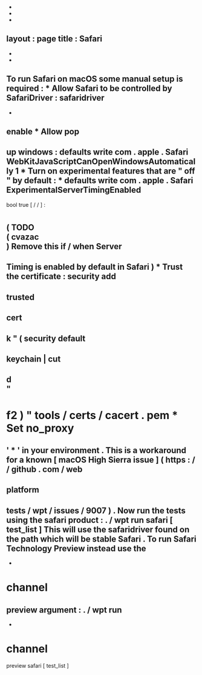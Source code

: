 -
-
-
layout
:
page
title
:
Safari
-
-
-
To
run
Safari
on
macOS
some
manual
setup
is
required
:
*
Allow
Safari
to
be
controlled
by
SafariDriver
:
safaridriver
-
-
enable
*
Allow
pop
-
up
windows
:
defaults
write
com
.
apple
.
Safari
WebKitJavaScriptCanOpenWindowsAutomatically
1
*
Turn
on
experimental
features
that
are
"
off
"
by
default
:
*
defaults
write
com
.
apple
.
Safari
ExperimentalServerTimingEnabled
-
bool
true
[
/
/
]
:
#
(
TODO
\
(
cvazac
\
)
Remove
this
if
/
when
Server
-
Timing
is
enabled
by
default
in
Safari
)
*
Trust
the
certificate
:
security
add
-
trusted
-
cert
-
k
"
(
security
default
-
keychain
|
cut
-
d
\
"
-
f2
)
"
tools
/
certs
/
cacert
.
pem
*
Set
no_proxy
=
'
*
'
in
your
environment
.
This
is
a
workaround
for
a
known
[
macOS
High
Sierra
issue
]
(
https
:
/
/
github
.
com
/
web
-
platform
-
tests
/
wpt
/
issues
/
9007
)
.
Now
run
the
tests
using
the
safari
product
:
.
/
wpt
run
safari
[
test_list
]
This
will
use
the
safaridriver
found
on
the
path
which
will
be
stable
Safari
.
To
run
Safari
Technology
Preview
instead
use
the
-
-
channel
=
preview
argument
:
.
/
wpt
run
-
-
channel
=
preview
safari
[
test_list
]
